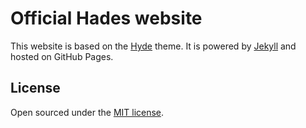 # Official Hades website

This website is based on the [Hyde](https://github.com/poole/hyde) theme. It is powered by [Jekyll](http://jekyllrb.com) and hosted on GitHub Pages.

## License
Open sourced under the [MIT license](LICENSE.md).
